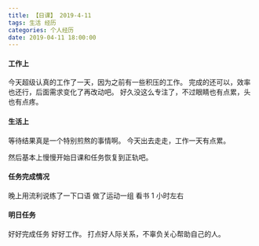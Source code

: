 ```yaml
---
title: 【日课】 2019-4-11
tags: 生活 经历
categories: 个人经历
date: 2019-04-11 18:00:00
---
```



#### 工作上

今天超级认真的工作了一天，因为之前有一些积压的工作。
完成的还可以，效率也还行，后面需求变化了再改动吧。
好久没这么专注了，不过眼睛也有点累，头也有点疼。

#### 生活上

等待结果真是一个特别煎熬的事情啊。
今天出去走走，工作一天有点累。

然后基本上慢慢开始日课和任务恢复到正轨吧。

#### 任务完成情况

晚上用流利说练了一下口语
做了运动一组
看书 1 小时左右

#### 明日任务

好好完成任务
好好工作。
打点好人际关系，不辜负关心帮助自己的人。
